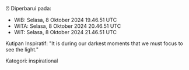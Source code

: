 ⏰ Diperbarui pada:
- WIB: Selasa, 8 Oktober 2024 19.46.51 UTC
- WITA: Selasa, 8 Oktober 2024 20.46.51 UTC
- WIT: Selasa, 8 Oktober 2024 21.46.51 UTC

Kutipan Inspiratif:
"It is during our darkest moments that we must focus to see the light."


Kategori: inspirational

